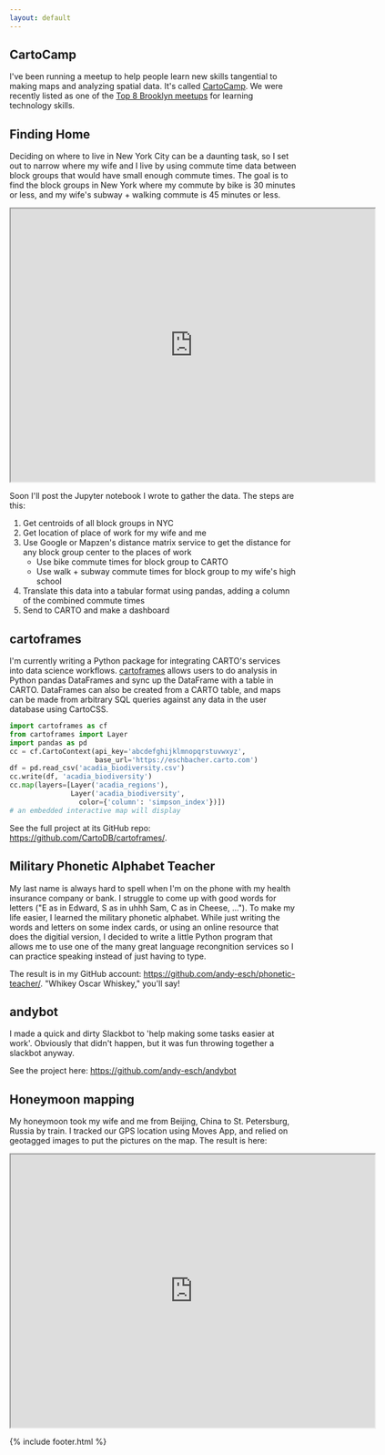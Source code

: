 ```yaml
---
layout: default
---
```


## [](#cartocamp)CartoCamp

I've been running a meetup to help people learn new skills tangential to making maps and analyzing spatial data. It's called [CartoCamp](https://www.meetup.com/cartocamp/). We were recently listed as one of the [Top 8 Brooklyn meetups](https://technical.ly/brooklyn/2017/07/11/best-technical-meetups/) for learning technology skills.

## [](#finding-home)Finding Home

Deciding on where to live in New York City can be a daunting task, so I set out to narrow where my wife and I live by using commute time data between block groups that would have small enough commute times. The goal is to find the block groups in New York where my commute by bike is 30 minutes or less, and my wife's subway + walking commute is 45 minutes or less.

<iframe src="https://eschbacher.carto.com/builder/a7b0fd72-c098-11e6-8a5b-0ef7f98ade21/embed?state=%7B%22map%22%3A%7B%22ne%22%3A%5B40.51448723187888%2C-74.27026988365806%5D%2C%22sw%22%3A%5B40.9533123762605%2C-73.54759937740877%5D%2C%22center%22%3A%5B40.73426159768987%2C-73.90893463053341%5D%2C%22zoom%22%3A10.743441384152003%7D%2C%22widgets%22%3A%7B%223ffe1a69-d539-4a73-8aeb-4b1a9be38692%22%3A%7B%22normalized%22%3Atrue%7D%2C%22113eca2f-dcf0-4b6f-b979-e37bab4061e4%22%3A%7B%22normalized%22%3Atrue%7D%2C%22b40397b1-0823-467f-bbf3-f4d84ae8614b%22%3A%7B%22normalized%22%3Atrue%7D%7D%7D" width="640" height="480"></iframe>


Soon I'll post the Jupyter notebook I wrote to gather the data. The steps are this:

1. Get centroids of all block groups in NYC
2. Get location of place of work for my wife and me
3. Use Google or Mapzen's distance matrix service to get the distance for any block group center to the places of work
    - Use bike commute times for block group to CARTO
    - Use walk + subway commute times for block group to my wife's high school
4. Translate this data into a tabular format using pandas, adding a column of the combined commute times
5. Send to CARTO and make a dashboard

## [](#cartoframes)cartoframes

I'm currently writing a Python package for integrating CARTO's services into data science workflows. [cartoframes](https://github.com/CartoDB/cartoframes/) allows users to do analysis in Python pandas DataFrames and sync up the DataFrame with a table in CARTO. DataFrames can also be created from a CARTO table, and maps can be made from arbitrary SQL queries against any data in the user database using CartoCSS.


```python
import cartoframes as cf
from cartoframes import Layer
import pandas as pd
cc = cf.CartoContext(api_key='abcdefghijklmnopqrstuvwxyz',
                     base_url='https://eschbacher.carto.com')
df = pd.read_csv('acadia_biodiversity.csv')
cc.write(df, 'acadia_biodiversity')
cc.map(layers=[Layer('acadia_regions'),
               Layer('acadia_biodiversity',
	             color={'column': 'simpson_index'})])
# an embedded interactive map will display
```

See the full project at its GitHub repo: <https://github.com/CartoDB/cartoframes/>.

## [](#phonetic-teacher)Military Phonetic Alphabet Teacher

My last name is always hard to spell when I'm on the phone with my health insurance company or bank. I struggle to come up with good words for letters ("E as in Edward, S as in uhhh Sam, C as in Cheese, ..."). To make my life easier, I learned the military phonetic alphabet. While just writing the words and letters on some index cards, or using an online resource that does the digitial version, I decided to write a little Python program that allows me to use one of the many great language recongnition services so I can practice speaking instead of just having to type.

The result is in my GitHub account: <https://github.com/andy-esch/phonetic-teacher/>. "Whikey Oscar Whiskey," you'll say!


## [](#andybot)andybot

I made a quick and dirty Slackbot to 'help making some tasks easier at work'. Obviously that didn't happen, but it was fun throwing together a slackbot anyway.

See the project here: <https://github.com/andy-esch/andybot>

## [](#honeymoon-mapping)Honeymoon mapping

My honeymoon took my wife and me from Beijing, China to St. Petersburg, Russia by train. I tracked our GPS location using Moves App, and relied on geotagged images to put the pictures on the map. The result is here:

<iframe src="https://team.carto.com/u/eschbacher/viz/3583a1d6-191f-11e5-9190-0e5e07bb5d8a/embed_map" width="640" height="480"></iframe>

{% include footer.html %}
